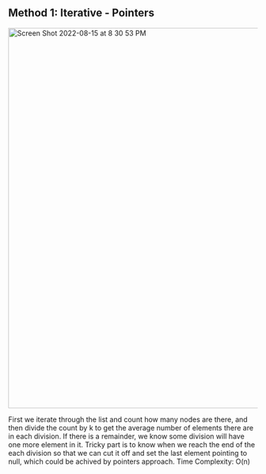 ## Method 1: Iterative - Pointers

<img width="769" alt="Screen Shot 2022-08-15 at 8 30 53 PM" src="https://user-images.githubusercontent.com/106039830/184994369-13540b77-0910-49ed-9d9c-a4e25ba1f379.png">

First we iterate through the list and count how many nodes are there, and then divide the count by k to get the average number of elements there are in each division. If there is a remainder, we know some division will have one more element in it. Tricky part is to know when we reach the end of the each division so that we can cut it off and set the last element pointing to null, which could be achived by pointers approach.
Time Complexity: O(n)
